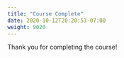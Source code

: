 ```yaml
---
title: "Course Complete"
date: 2020-10-12T20:20:53-07:00
weight: 9020
---
```

Thank you for completing the course!
